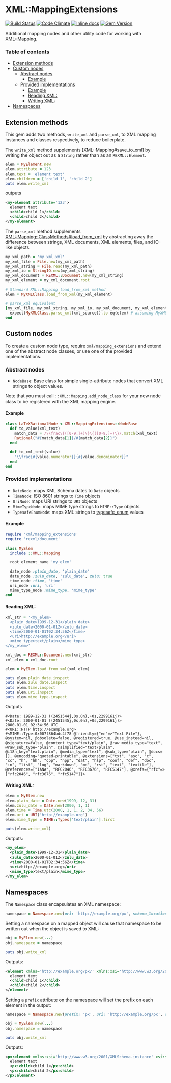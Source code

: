 # XML::MappingExtensions

[![Build Status](https://travis-ci.org/dmolesUC3/xml-mapping_extensions.svg?branch=master)](https://travis-ci.org/dmolesUC3/xml-mapping_extensions)
[![Code Climate](https://codeclimate.com/github/dmolesUC3/xml-mapping_extensions.svg)](https://codeclimate.com/github/dmolesUC3/xml-mapping_extensions)
[![Inline docs](http://inch-ci.org/github/dmolesUC3/xml-mapping_extensions.svg)](http://inch-ci.org/github/dmolesUC3/xml-mapping_extensions)
[![Gem Version](https://img.shields.io/gem/v/xml-mapping_extensions.svg)](https://github.com/dmolesUC3/xml-mapping_extensions/releases)

Additional mapping nodes and other utility code for working with
[XML::Mapping](http://multi-io.github.io/xml-mapping/).

### Table of contents

- [Extension methods](#extension-methods)
- [Custom nodes](#custom-nodes)
  - [Abstract nodes](#abstract-nodes)
    - [Example](#example)
  - [Provided implementations](#provided-implementations)
    - [Example](#example-1)
    - [Reading XML:](#reading-xml)
    - [Writing XML:](#writing-xml)
- [Namespaces](#namespaces)


## Extension methods

This gem adds two methods, `write_xml` and `parse_xml`, to XML mapping instances and classes respectively, to reduce
boilerplate.

The `write_xml` method supplements [XML::Mapping#save_to_xml] by writing the object out as a `String` rather than as an `REXML::Element`.

```ruby
elem = MyElement.new
elem.attribute = 123
elem.text = 'element text'
elem.children = ['child 1', 'child 2']
puts elem.write_xml
```

outputs

```xml
<my-element attribute='123'>
  element text
  <child>child 1</child>
  <child>child 2</child>
</my-element>
```

The `parse_xml` method supplements
[XML::Mapping::ClassMethods#load_from_xml](http://multi-io.github.io/xml-mapping/XML/Mapping/ClassMethods.html#method-i-load_from_xml)
by abstracting away the difference between strings, XML documents, XML elements,
files, and IO-like objects.

```ruby
my_xml_path = 'my_xml.xml'
my_xml_file = File.new(my_xml_path)
my_xml_string = File.read(my_xml_path)
my_xml_io = StringIO.new(my_xml_string)
my_xml_document = REXML::Document.new(my_xml_string)
my_xml_element = my_xml_document.root

# Standard XML::Mapping load_from_xml method
elem = MyXMLClass.load_from_xml(my_xml_element)

# parse_xml equivalent
[my_xml_file, my_xml_string, my_xml_io, my_xml_document, my_xml_element].each do |xml_source|
  expect(MyXMLClass.parse_xml(xml_source)).to eq(elem) # assuming MyXMLClass implements ==
end
```

## Custom nodes

To create a custom node type, require `xml/mapping_extensions` and extend one of
the abstract node classes, or use one of the provided implementations.

### Abstract nodes

- `NodeBase`: Base class for simple single-attribute nodes that
   convert XML strings to object values.

Note that you must call `::XML::Mapping.add_node_class` for your new node class
to be registered with the XML mapping engine.

#### Example

```ruby
class LaTeXRationalNode < XML::MappingExtensions::NodeBase
  def to_value(xml_text)
    match_data = /\\frac\{([0-9.]+)\}\{([0-9.]+)\}/.match(xml_text)
    Rational("#{match_data[1]}/#{match_data[2]}")
  end

  def to_xml_text(value)
    "\\frac{#{value.numerator}}{#{value.denominator}}"
  end
end
```

### Provided implementations

- `DateNode`: maps XML Schema dates to `Date` objects
- `TimeNode`: ISO 8601 strings to `Time` objects
- `UriNode`: maps URI strings to `URI` objects
- `MimeTypeNode`: maps MIME type strings to `MIME::Type` objects
- `TypesafeEnumNode`: maps XML strings to [typesafe_enum](https://github.com/dmolesUC3/typesafe_enum) values

#### Example

```ruby
require 'xml/mapping_extensions'
require 'rexml/document'

class MyElem
  include ::XML::Mapping

  root_element_name 'my_elem'

  date_node :plain_date, 'plain_date'
  date_node :zulu_date, 'zulu_date', zulu: true
  time_node :time, 'time'
  uri_node :uri, 'uri'
  mime_type_node :mime_type, 'mime_type'
end
```

#### Reading XML:

```ruby
xml_str = '<my_elem>
  <plain_date>1999-12-31</plain_date>
  <zulu_date>2000-01-01Z</zulu_date>
  <time>2000-01-01T02:34:56Z</time>
  <uri>http://example.org</uri>
  <mime_type>text/plain</mime_type>
</my_elem>'

xml_doc = REXML::Document.new(xml_str)
xml_elem = xml_doc.root

elem = MyElem.load_from_xml(xml_elem)

puts elem.plain_date.inspect
puts elem.zulu_date.inspect
puts elem.time.inspect
puts elem.uri.inspect
puts elem.mime_type.inspect
```

Outputs

```
#<Date: 1999-12-31 ((2451544j,0s,0n),+0s,2299161j)>
#<Date: 2000-01-01 ((2451545j,0s,0n),+0s,2299161j)>
2000-01-01 02:34:56 UTC
#<URI::HTTP http://example.org>
#<MIME::Type:0x007f864bdc4f78 @friendly={"en"=>"Text File"}, @system=nil, @obsolete=false, @registered=true, @use_instead=nil, @signature=false, @content_type="text/plain", @raw_media_type="text", @raw_sub_type="plain", @simplified="text/plain", @i18n_key="text.plain", @media_type="text", @sub_type="plain", @docs=[], @encoding="quoted-printable", @extensions=["txt", "asc", "c", "cc", "h", "hh", "cpp", "hpp", "dat", "hlp", "conf", "def", "doc", "in", "list", "log", "markdown", "md", "rst", "text", "textile"], @references=["IANA", "RFC2046", "RFC3676", "RFC5147"], @xrefs={"rfc"=>["rfc2046", "rfc3676", "rfc5147"]}>
```

#### Writing XML:

```ruby
elem = MyElem.new
elem.plain_date = Date.new(1999, 12, 31)
elem.zulu_date = Date.new(2000, 1, 1)
elem.time = Time.utc(2000, 1, 1, 2, 34, 56)
elem.uri = URI('http://example.org')
elem.mime_type = MIME::Types['text/plain'].first

puts(elem.write_xml)
```

Outputs:

```xml
<my_elem>
  <plain_date>1999-12-31</plain_date>
  <zulu_date>2000-01-01Z</zulu_date>
  <time>2000-01-01T02:34:56Z</time>
  <uri>http://example.org</uri>
  <mime_type>text/plain</mime_type>
</my_elem>
```

## Namespaces

The `Namespace` class encapsulates an XML namespace:

```ruby
namespace = Namespace.new(uri: 'http://example.org/px', schema_location: 'http://example.org/px.xsd')
```

Setting a namespace on a mapped object will cause that namespace to be written out when the object is saved
to XML:

```ruby
obj = MyElem.new(...)
obj.namespace = namespace

puts obj.write_xml
```

Outputs:

```xml
<element xmlns='http://example.org/px/' xmlns:xsi='http://www.w3.org/2001/XMLSchema-instance' xsi:schemaLocation='http://example.org/px.xsd' attribute='123'>
  element text
  <child>child 1</child>
  <child>child 2</child>
</element>
```

Setting a `prefix` attribute on the namespace will set the prefix on each element in the output:

```ruby
namespace = Namespace.new(prefix: 'px', uri: 'http://example.org/px', schema_location: 'http://example.org/px.xsd')

obj = MyElem.new(...)
obj.namespace = namespace

puts obj.write_xml
```

Outputs:

```xml
<px:element xmlns:xsi='http://www.w3.org/2001/XMLSchema-instance' xsi:schemaLocation='http://example.org/px.xsd' xmlns:px='http://example.org/px/' attribute='123'>
  element text
  <px:child>child 1</px:child>
  <px:child>child 2</px:child>
</px:element>
```
